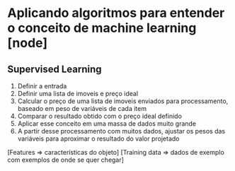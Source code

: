 # Aplicando algoritmos para entender o conceito de machine learning [node]

## Supervised Learning

1. Definir a entrada
2. Definir uma lista de imoveis e preço ideal
3. Calcular o preço de uma lista de imoveis enviados para processamento, baseado em peso de variáveis de cada item
4. Comparar o resultado obtido com o preço ideal definido
5. Aplicar esse conceito em uma massa de dados muito grande
6. A partir desse processamento com muitos dados, ajustar os pesos das variáveis para aproximar o resultado do valor projetado

[Features => características do objeto]
[Training data => dados de exemplo com exemplos de onde se quer chegar]
